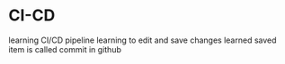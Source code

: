 # CI-CD
learning CI/CD pipeline
learning to edit and save changes
learned saved item is called commit in github
